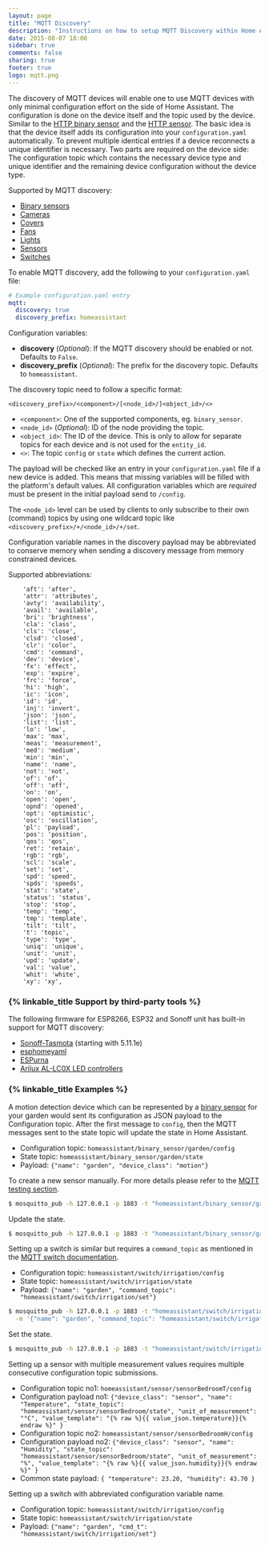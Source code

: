 ```yaml
---
layout: page
title: "MQTT Discovery"
description: "Instructions on how to setup MQTT Discovery within Home Assistant."
date: 2015-08-07 18:00
sidebar: true
comments: false
sharing: true
footer: true
logo: mqtt.png
---
```


The discovery of MQTT devices will enable one to use MQTT devices with only minimal configuration effort on the side of Home Assistant. The configuration is done on the device itself and the topic used by the device. Similar to the [HTTP binary sensor](/components/binary_sensor.http/) and the [HTTP sensor](/components/sensor.http/). The basic idea is that the device itself adds its configuration into your `configuration.yaml` automatically. To prevent multiple identical entries if a device reconnects a unique identifier is necessary. Two parts are required on the device side: The configuration topic which contains the necessary device type and unique identifier and the remaining device configuration without the device type.

Supported by MQTT discovery:

- [Binary sensors](/components/binary_sensor.mqtt/)
- [Cameras](/components/camera.mqtt/)
- [Covers](/components/cover.mqtt/)
- [Fans](/components/fan.mqtt/)
- [Lights](/components/light.mqtt/)
- [Sensors](/components/sensor.mqtt/)
- [Switches](/components/switch.mqtt/)


To enable MQTT discovery, add the following to your `configuration.yaml` file:

```yaml
# Example configuration.yaml entry
mqtt:
  discovery: true
  discovery_prefix: homeassistant
```
Configuration variables:

- **discovery** (*Optional*): If the MQTT discovery should be enabled or not. Defaults to `False`.
- **discovery_prefix** (*Optional*): The prefix for the discovery topic. Defaults  to `homeassistant`.

The discovery topic need to follow a specific format:

```text
<discovery_prefix>/<component>/[<node_id>/]<object_id>/<>
```

- `<component>`: One of the supported components, eg. `binary_sensor`.
- `<node_id>` (*Optional*):  ID of the node providing the topic.
- `<object_id>`: The ID of the device. This is only to allow for separate topics for each device and is not used for the `entity_id`.
- `<>`: The topic `config` or `state` which defines the current action.

The payload will be checked like an entry in your `configuration.yaml` file if a new device is added. This means that missing variables will be filled with the platform's default values. All configuration variables which are *required* must be present in the initial payload send to `/config`.

The `<node_id>` level can be used by clients to only subscribe to their own (command) topics by using one wildcard topic like `<discovery_prefix>/+/<node_id>/+/set`.

Configuration variable names in the discovery payload may be abbreviated to conserve memory when sending a discovery message from memory constrained devices.

Supported abbreviations:
```
    'aft': 'after',
    'attr': 'attributes',
    'avty': 'availability',
    'avail': 'available',
    'bri': 'brightness',
    'cla': 'class',
    'cls': 'close',
    'clsd': 'closed',
    'clr': 'color',
    'cmd': 'command',
    'dev': 'device',
    'fx': 'effect',
    'exp': 'expire',
    'frc': 'force',
    'hi': 'high',
    'ic': 'icon',
    'id': 'id',
    'inj': 'invert',
    'json': 'json',
    'list': 'list',
    'lo': 'low',
    'max': 'max',
    'meas': 'measurement',
    'med': 'medium',
    'min': 'min',
    'name': 'name',
    'not': 'not',
    'of': 'of',
    'off': 'off',
    'on': 'on',
    'open': 'open',
    'opnd': 'opened',
    'opt': 'optimistic',
    'osc': 'oscillation',
    'pl': 'payload',
    'pos': 'position',
    'qos': 'qos',
    'ret': 'retain',
    'rgb': 'rgb',
    'scl': 'scale',
    'set': 'set',
    'spd': 'speed',
    'spds': 'speeds',
    'stat': 'state',
    'status': 'status',
    'stop': 'stop',
    'temp': 'temp',
    'tmp': 'template',
    'tilt': 'tilt',
    't': 'topic',
    'type': 'type',
    'uniq': 'unique',
    'unit': 'unit',
    'upd': 'update',
    'val': 'value',
    'whit': 'white',
    'xy': 'xy',
```

### {% linkable_title Support by third-party tools %}

The following firmware for ESP8266, ESP32 and Sonoff unit has built-in support for MQTT discovery:

- [Sonoff-Tasmota](https://github.com/arendst/Sonoff-Tasmota) (starting with 5.11.1e)
- [esphomeyaml](https://esphomelib.com/esphomeyaml/index.html)
- [ESPurna](https://github.com/xoseperez/espurna)
- [Arilux AL-LC0X LED controllers](https://github.com/mertenats/Arilux_AL-LC0X)

### {% linkable_title Examples %}

A motion detection device which can be represented by a [binary sensor](/components/binary_sensor.mqtt/) for your garden would sent its configuration as JSON payload to the Configuration topic. After the first message to `config`, then the MQTT messages sent to the state topic will update the state in Home Assistant.

- Configuration topic: `homeassistant/binary_sensor/garden/config`
- State topic: `homeassistant/binary_sensor/garden/state`
- Payload:  `{"name": "garden", "device_class": "motion"}`

To create a new sensor manually. For more details please refer to the [MQTT testing section](/docs/mqtt/testing/).

```bash
$ mosquitto_pub -h 127.0.0.1 -p 1883 -t "homeassistant/binary_sensor/garden/config" -m '{"name": "garden", "device_class": "motion"}'
```
Update the state.

```bash
$ mosquitto_pub -h 127.0.0.1 -p 1883 -t "homeassistant/binary_sensor/garden/state" -m ON
```

Setting up a switch is similar but requires a `command_topic` as mentioned in the [MQTT switch documentation](/components/switch.mqtt/).

- Configuration topic: `homeassistant/switch/irrigation/config`
- State topic: `homeassistant/switch/irrigation/state`
- Payload:  `{"name": "garden", "command_topic": "homeassistant/switch/irrigation/set"}`

```bash
$ mosquitto_pub -h 127.0.0.1 -p 1883 -t "homeassistant/switch/irrigation/config" \
  -m '{"name": "garden", "command_topic": "homeassistant/switch/irrigation/set"}'
```
Set the state.

```bash
$ mosquitto_pub -h 127.0.0.1 -p 1883 -t "homeassistant/switch/irrigation/set" -m ON
```

Setting up a sensor with multiple measurement values requires multiple consecutive configuration topic submissions.

- Configuration topic no1: `homeassistant/sensor/sensorBedroomT/config`
- Configuration payload no1: `{"device_class": "sensor", "name": "Temperature", "state_topic": "homeassistant/sensor/sensorBedroom/state", "unit_of_measurement": "°C", "value_template": "{% raw %}{{ value_json.temperature}}{% endraw %}" }`
- Configuration topic no2: `homeassistant/sensor/sensorBedroomH/config`
- Configuration payload no2: `{"device_class": "sensor", "name": "Humidity", "state_topic": "homeassistant/sensor/sensorBedroom/state", "unit_of_measurement": "%", "value_template": "{% raw %}{{ value_json.humidity}}{% endraw %}" }`
- Common state payload: `{ "temperature": 23.20, "humidity": 43.70 }`

Setting up a switch with abbreviated configuration variable name.

- Configuration topic: `homeassistant/switch/irrigation/config`
- State topic: `homeassistant/switch/irrigation/state`
- Payload:  `{"name": "garden", "cmd_t": "homeassistant/switch/irrigation/set"}`
